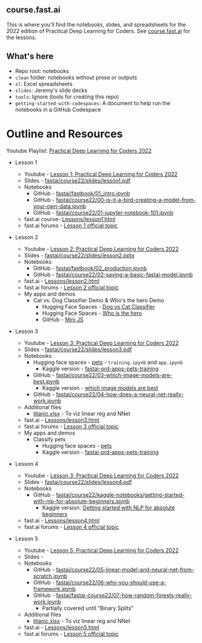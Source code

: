 ## course.fast.ai

This is where you'll find the notebooks, slides, and spreadsheets for the 2022 edition of Practical Deep Learning for Coders. See [course.fast.ai](https://course.fast.ai) for the lessons.

## What's here

- Repo root: notebooks
- `clean` folder: notebooks without prose or outputs
- `xl`: Excel spreadsheets
- `slides`: Jeremy's slide decks
- `tools`: Ignore (tools for creating this repo)
- `getting-started-with-codespaces`: A document to help run the notebooks in a GitHub Codespace

# Outline and Resources
Youtube Playlist: [Practical Deep Learning for Coders 2022](https://www.youtube.com/playlist?list=PLfYUBJiXbdtSvpQjSnJJ_PmDQB_VyT5iU)

- Lesson 1
  - Youtube - [Lesson 1: Practical Deep Learning for Coders 2022](https://www.youtube.com/watch?v=8SF_h3xF3cE&list=PLfYUBJiXbdtSvpQjSnJJ_PmDQB_VyT5iU&index=2)
  - Slides - [fastai/course22/slides/lesson1.pdf](https://github.com/prasanth-ntu/fastai-course22/blob/master/slides/lesson1.pdf)
  - Notebooks
    - GitHub - [fastai/fastbook/01_intro.ipynb](https://github.com/prasanth-ntu/fastai-fastbook/blob/master/01_intro.ipynb)
    - GitHub - [fastai/course22/00-is-it-a-bird-creating-a-model-from-your-own-data.ipynb](https://github.com/prasanth-ntu/fastai-course22/blob/master/00-is-it-a-bird-creating-a-model-from-your-own-data.ipynb)
    - GitHub - [fastai/course22/01-jupyter-notebook-101.ipynb](https://github.com/prasanth-ntu/fastai-course22/blob/master/01-jupyter-notebook-101.ipynb)
  - fast.ai course- [Lessons/lesson1.html](https://course.fast.ai/Lessons/lesson1.html)
  - fast.ai forums - [Lesson 1 official topic ](https://forums.fast.ai/t/lesson-1-official-topic/95287)
- Lesson 2
  - Youtube - [Lesson 2: Practical Deep Learning for Coders 2022](https://www.youtube.com/watch?v=F4tvM4Vb3A0&list=PLfYUBJiXbdtSvpQjSnJJ_PmDQB_VyT5iU&index=2)
  - Slides - [fastai/course22/slides/lesson2.pptx](https://github.com/prasanth-ntu/fastai-course22/blob/master/slides/lesson2.pdf)
  - Notebooks
    - GitHub - [fastai/fastbook/02_production.ipynb](https://github.com/prasanth-ntu/fastai-fastbook/blob/master/02_production.ipynb)
    - GitHub - [fastai/course22/02-saving-a-basic-fastai-model.ipynb](https://github.com/prasanth-ntu/fastai-course22/blob/master/02-saving-a-basic-fastai-model.ipynb)
  - fast.ai - [Lessons/lesson2.html](https://course.fast.ai/Lessons/lesson2.html)
  - fast.ai forums - [Lesson 2 official topic](https://forums.fast.ai/t/lesson-2-official-topic/96033/497)
  - My apps and demos
    - Cat vs. Dog Classifier Demo & Who's the hero Demo
      - Hugging Face Spaces - [Dog vs Cat Classifier](https://huggingface.co/spaces/prasanthntu/dog-vs-cat-classifier/tree/main)  
      -  Hugging Face Spaces - [Who is the hero](https://huggingface.co/spaces/prasanthntu/who-is-the-hero/tree/main)
      - GitHub - [Mini JS](https://prasanth-ntu.github.io/tinypets/)
- Lesson 3
  - Youtube - [Lesson 3: Practical Deep Learning for Coders 2022](https://www.youtube.com/watch?v=hBBOjCiFcuo)
  - Slides - [fastai/course22/slides/lesson3.pdf](https://github.com/prasanth-ntu/fastai-course22/blob/master/slides/lesson3.pdf)
  - Notebooks
    - Hugging face spaces - [pets](https://huggingface.co/spaces/prasanthntu/pets/tree/main) - `training.ipynb` and `app.ipynb`
      - Kaggle version - [fastai-prd-apps-pets-training](https://www.kaggle.com/prasanth07/fastai-prd-apps-pets-training)
    - GitHub - [fastai/course22/03-which-image-models-are-best.ipynb](https://github.com/prasanth-ntu/fastai-course22/blob/master/03-which-image-models-are-best.ipynb)
      - Kaggle version - [which image models are best](https://www.kaggle.com/code/prasanth07/which-image-models-are-best)
    - GitHub - [fastai/course22/04-how-does-a-neural-net-really-work.ipynb](https://github.com/prasanth-ntu/fastai-course22/blob/master/04-how-does-a-neural-net-really-work.ipynb)
  - Additional files
    - [titanic.xlsx](xl/titanic.xlsx) - To viz linear reg and NNet
  - fast.ai - [Lessons/lesson3.html](https://course.fast.ai/Lessons/lesson3.html)
  - fast.ai forums - [Lesson 3 official topic](https://forums.fast.ai/t/lesson-3-official-topic/96254/1)
  - My apps and demos
    - Classify pets
      - Hugging face spaces - [pets](https://huggingface.co/spaces/prasanthntu/pets/tree/main)
      - Kaggle version - [fastai-prd-apps-pets-training](https://www.kaggle.com/prasanth07/fastai-prd-apps-pets-training)

- Lesson 4
  - Youtube - [Lesson 3: Practical Deep Learning for Coders 2022](https://www.youtube.com/watch?v=toUgBQv1BT8)
  - Slides - [fastai/course22/slides/lesson4.pdf](https://github.com/prasanth-ntu/fastai-course22/blob/master/slides/lesson4.pdf)
  - Notebooks 
    - GitHub - [fastai/course22/kaggle-notebooks/getting-started-with-nlp-for-absolute-beginners.ipynb](https://github.com/prasanth-ntu/fastai-course22/blob/master/kaggle_notebooks/getting-started-with-nlp-for-absolute-beginners.ipynb)
      - Kaggle version: [Getting started with NLP for absolute beginners](https://www.kaggle.com/code/prasanth07/getting-started-with-nlp-for-absolute-beginners/)
  - fast.ai - [Lessons/lesson4.html](https://course.fast.ai/Lessons/lesson4.html)
  - fast.ai forums - [Lesson 4 official topic](https://forums.fast.ai/t/lesson-4-official-topic/96441)

- Lesson 5
  - Youtube - [Lesson 5: Practical Deep Learning for Coders 2022
](https://www.youtube.com/watch?v=_rXzeWq4C6w)
  - Slides - 
  - Notebooks
    - GitHub - [fastai/course22/05-linear-model-and-neural-net-from-scratch.ipynb](https://github.com/prasanth-ntu/fastai-course22/blob/master/05-linear-model-and-neural-net-from-scratch.ipynb)
    - GitHub - [fastai/course22/06-why-you-should-use-a-framework.ipynb](https://github.com/prasanth-ntu/fastai-course22/blob/master/06-why-you-should-use-a-framework.ipynb)
    - GitHub - [fastai/fastai-course22/07-how-random-forests-really-work.ipynb](https://github.com/prasanth-ntu/fastai-course22/blob/master/07-how-random-forests-really-work.ipynb)
      - Partially covered until "Binary Splits"
  - Additional files
    - [titanic.xlsx](xl/titanic.xlsx) - To viz linear reg and NNet
  - fast.ai - [Lessons/lesson5.html](https://course.fast.ai/Lessons/lesson5.html)
  - fast.ai forums - [Lesson 5 official topic](https://forums.fast.ai/t/lesson-5-official-topic/96491/1)